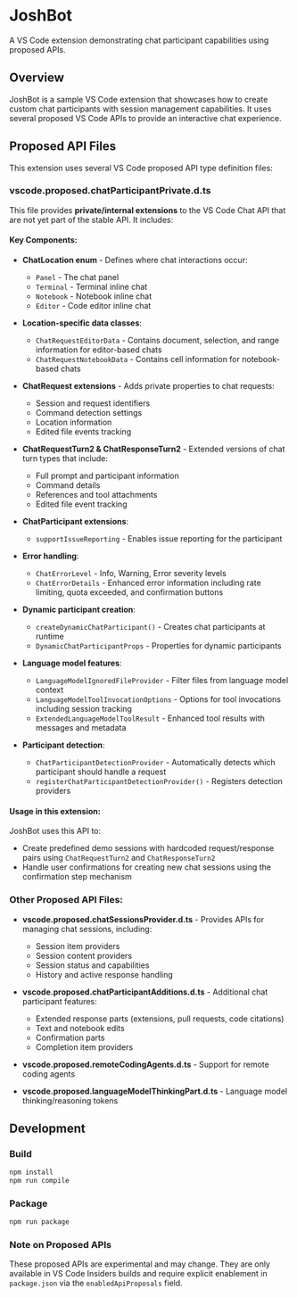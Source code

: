 # JoshBot

A VS Code extension demonstrating chat participant capabilities using proposed APIs.

## Overview

JoshBot is a sample VS Code extension that showcases how to create custom chat participants with session management capabilities. It uses several proposed VS Code APIs to provide an interactive chat experience.

## Proposed API Files

This extension uses several VS Code proposed API type definition files:

### vscode.proposed.chatParticipantPrivate.d.ts

This file provides **private/internal extensions** to the VS Code Chat API that are not yet part of the stable API. It includes:

#### Key Components:

- **ChatLocation enum** - Defines where chat interactions occur:
  - `Panel` - The chat panel
  - `Terminal` - Terminal inline chat
  - `Notebook` - Notebook inline chat
  - `Editor` - Code editor inline chat

- **Location-specific data classes**:
  - `ChatRequestEditorData` - Contains document, selection, and range information for editor-based chats
  - `ChatRequestNotebookData` - Contains cell information for notebook-based chats

- **ChatRequest extensions** - Adds private properties to chat requests:
  - Session and request identifiers
  - Command detection settings
  - Location information
  - Edited file events tracking

- **ChatRequestTurn2 & ChatResponseTurn2** - Extended versions of chat turn types that include:
  - Full prompt and participant information
  - Command details
  - References and tool attachments
  - Edited file event tracking

- **ChatParticipant extensions**:
  - `supportIssueReporting` - Enables issue reporting for the participant

- **Error handling**:
  - `ChatErrorLevel` - Info, Warning, Error severity levels
  - `ChatErrorDetails` - Enhanced error information including rate limiting, quota exceeded, and confirmation buttons

- **Dynamic participant creation**:
  - `createDynamicChatParticipant()` - Creates chat participants at runtime
  - `DynamicChatParticipantProps` - Properties for dynamic participants

- **Language model features**:
  - `LanguageModelIgnoredFileProvider` - Filter files from language model context
  - `LanguageModelToolInvocationOptions` - Options for tool invocations including session tracking
  - `ExtendedLanguageModelToolResult` - Enhanced tool results with messages and metadata

- **Participant detection**:
  - `ChatParticipantDetectionProvider` - Automatically detects which participant should handle a request
  - `registerChatParticipantDetectionProvider()` - Registers detection providers

#### Usage in this extension:

JoshBot uses this API to:
- Create predefined demo sessions with hardcoded request/response pairs using `ChatRequestTurn2` and `ChatResponseTurn2`
- Handle user confirmations for creating new chat sessions using the confirmation step mechanism

### Other Proposed API Files:

- **vscode.proposed.chatSessionsProvider.d.ts** - Provides APIs for managing chat sessions, including:
  - Session item providers
  - Session content providers
  - Session status and capabilities
  - History and active response handling

- **vscode.proposed.chatParticipantAdditions.d.ts** - Additional chat participant features:
  - Extended response parts (extensions, pull requests, code citations)
  - Text and notebook edits
  - Confirmation parts
  - Completion item providers

- **vscode.proposed.remoteCodingAgents.d.ts** - Support for remote coding agents
  
- **vscode.proposed.languageModelThinkingPart.d.ts** - Language model thinking/reasoning tokens

## Development

### Build
```bash
npm install
npm run compile
```

### Package
```bash
npm run package
```

### Note on Proposed APIs

These proposed APIs are experimental and may change. They are only available in VS Code Insiders builds and require explicit enablement in `package.json` via the `enabledApiProposals` field.

